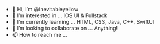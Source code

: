 
- 👋 Hi, I’m @inevitableyellow
- 👀 I’m interested in ... IOS UI & Fullstack
- 🌱 I’m currently learning ... HTML, CSS, Java, C++, SwiftUI
- 💞️ I’m looking to collaborate on ... Anything!
- 📫 How to reach me ... 

<!---
inevitableyellow/inevitableyellow is a ✨ special ✨ repository because its `README.md` (this file) appears on your GitHub profile.
You can click the Preview link to take a look at your changes.
--->
